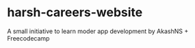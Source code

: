 # harsh-careers-website
A small initiative to learn moder app development by AkashNS + Freecodecamp

